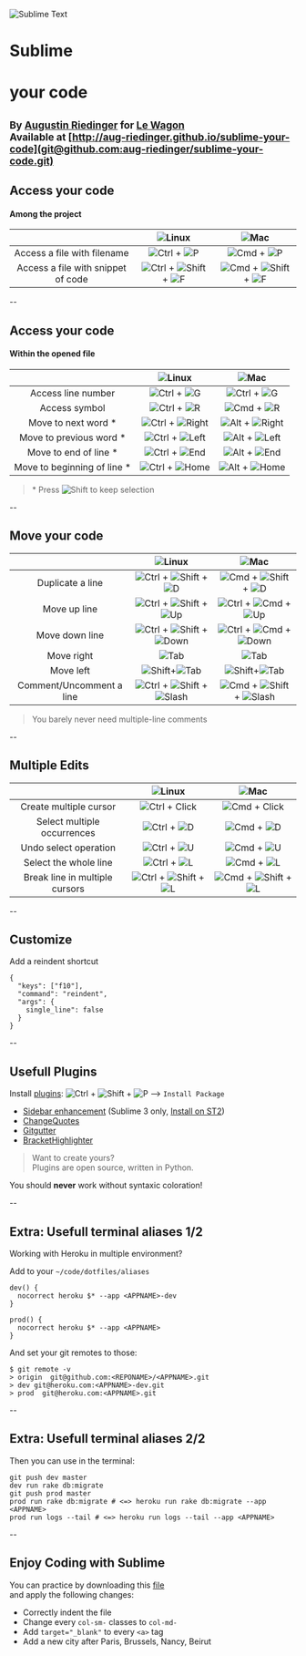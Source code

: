![Sublime Text](./assets/logo-sublime-3.png)

# Sublime 
# your code

<small>By [Augustin Riedinger](http://augustin-riedinger.fr) for [Le Wagon](http://lewagon.org/)    
Available at
[http://aug-riedinger.github.io/sublime-your-code](git@github.com:aug-riedinger/sublime-your-code.git)    
</small>
--
## Access your code

#### Among the project

|                                    | ![Linux](./assets/linux-logo.png) | ![Mac](./assets/OS_X-Logo.png) |
|:----------------------------------:|:--------------------------------:|:---------------------:|
|     Access a file with filename    |            ![Ctrl](./assets/keyboard/ctrl.png) + ![P](./assets/keyboard/p.png)            |       ![Cmd](./assets/keyboard/cmd.png) + ![P](./assets/keyboard/p.png)       |
| Access a file with snippet of code |        ![Ctrl](./assets/keyboard/ctrl.png) + ![Shift](./assets/keyboard/shift.png) + ![F](./assets/keyboard/f.png)        |   ![Cmd](./assets/keyboard/cmd.png) + ![Shift](./assets/keyboard/shift.png) + ![F](./assets/keyboard/f.png)  |

--
## Access your code

#### Within the opened file
|                                    | ![Linux](./assets/linux-logo.png) | ![Mac](./assets/OS_X-Logo.png) |
|:----------------------------------:|:--------------------------------:|:-----------------------------:|
|     Access line number             | ![Ctrl](./assets/keyboard/ctrl.png) + ![G](./assets/keyboard/g.png) | ![Ctrl](./assets/keyboard/ctrl.png) + ![G](./assets/keyboard/g.png)       |
|     Access symbol                  |            ![Ctrl](./assets/keyboard/ctrl.png) + ![R](./assets/keyboard/r.png)            |       ![Cmd](./assets/keyboard/cmd.png) + ![R](./assets/keyboard/r.png)       |
|     Move to next word *             | ![Ctrl](./assets/keyboard/ctrl.png) + ![Right](./assets/keyboard/cursor-right.png) | ![Alt](./assets/keyboard/alt.png) + ![Right](./assets/keyboard/cursor-right.png)       |
|     Move to previous word *             | ![Ctrl](./assets/keyboard/ctrl.png) + ![Left](./assets/keyboard/cursor-left.png) | ![Alt](./assets/keyboard/alt.png) + ![Left](./assets/keyboard/cursor-left.png)       |
|     Move to end of line *             | ![Ctrl](./assets/keyboard/ctrl.png) + ![End](./assets/keyboard/end.png) | ![Alt](./assets/keyboard/alt.png) + ![End](./assets/keyboard/end.png)       |
|     Move to beginning of line *             | ![Ctrl](./assets/keyboard/ctrl.png) + ![Home](./assets/keyboard/home.png) | ![Alt](./assets/keyboard/alt.png) + ![Home](./assets/keyboard/home.png)       |

> \* Press ![Shift](./assets/keyboard/shift.png) to keep selection 

--
## Move your code

|                   | ![Linux](./assets/linux-logo.png) |  ![Mac](./assets/OS_X-Logo.png) |
|:-----------------:|:--------------------------------:|:------------------------------:|
|  Duplicate a line |        ![Ctrl](./assets/keyboard/ctrl.png) + ![Shift](./assets/keyboard/shift.png) + ![D](./assets/keyboard/d.png)        |       ![Cmd](./assets/keyboard/cmd.png) + ![Shift](./assets/keyboard/shift.png) + ![D](./assets/keyboard/d.png)       |
| Move up line |  ![Ctrl](./assets/keyboard/ctrl.png) + ![Shift](./assets/keyboard/shift.png) + ![Up](./assets/keyboard/cursor-up.png)  | ![Ctrl](./assets/keyboard/ctrl.png) + ![Cmd](./assets/keyboard/cmd.png) + ![Up](./assets/keyboard/cursor-up.png) |
| Move down line |  ![Ctrl](./assets/keyboard/ctrl.png) + ![Shift](./assets/keyboard/shift.png) + ![Down](./assets/keyboard/cursor-down.png)  | ![Ctrl](./assets/keyboard/ctrl.png) + ![Cmd](./assets/keyboard/cmd.png) + ![Down](./assets/keyboard/cursor-down.png) |
|  Move right  |          ![Tab](./assets/keyboard/tab.png)         |         ![Tab](./assets/keyboard/tab.png)        |
|  Move left  |          ![Shift](./assets/keyboard/shift.png)+![Tab](./assets/keyboard/tab.png)         |         ![Shift](./assets/keyboard/shift.png)+![Tab](./assets/keyboard/tab.png)        |
|   Comment/Uncomment a line  |        ![Ctrl](./assets/keyboard/ctrl.png) + ![Shift](./assets/keyboard/shift.png) + ![Slash](./assets/keyboard/keypad-slash.png)        |       ![Cmd](./assets/keyboard/cmd.png)  + ![Shift](./assets/keyboard/shift.png) + ![Slash](./assets/keyboard/keypad-slash.png)       |

> You barely never need multiple-line comments

--
## Multiple Edits

|                                | ![Linux](./assets/linux-logo.png) | ![Mac](./assets/OS_X-Logo.png) |
|:------------------------------:|:--------------------------------:|:-----------------------------:|
|     Create multiple cursor     |          ![Ctrl](./assets/keyboard/ctrl.png) + Click          |         ![Cmd](./assets/keyboard/cmd.png) + Click        |
|   Select multiple occurrences  |            ![Ctrl](./assets/keyboard/ctrl.png) + ![D](./assets/keyboard/d.png)            |           ![Cmd](./assets/keyboard/cmd.png) + ![D](./assets/keyboard/d.png)          |
|      Undo select operation     |            ![Ctrl](./assets/keyboard/ctrl.png) + ![U](./assets/keyboard/u.png)            |    ![Cmd](./assets/keyboard/cmd.png) + ![U](./assets/keyboard/u.png)                           |
| Select the whole line |            ![Ctrl](./assets/keyboard/ctrl.png) + ![L](./assets/keyboard/l.png)            |           ![Cmd](./assets/keyboard/cmd.png) + ![L](./assets/keyboard/l.png)          |
| Break line in multiple cursors |        ![Ctrl](./assets/keyboard/ctrl.png) + ![Shift](./assets/keyboard/shift.png) + ![L](./assets/keyboard/l.png)        |       ![Cmd](./assets/keyboard/cmd.png) + ![Shift](./assets/keyboard/shift.png) + ![L](./assets/keyboard/l.png)      |

--
## Customize

Add a reindent shortcut
```
{ 
  "keys": ["f10"], 
  "command": "reindent", 
  "args": {
    single_line": false
  }
}
```

--
## Usefull Plugins

Install [plugins](https://sublime.wbond.net/installation): ![Ctrl](./assets/keyboard/ctrl.png) + ![Shift](./assets/keyboard/shift.png) + ![P](./assets/keyboard/p.png) --> `Install Package`

- [Sidebar enhancement](https://github.com/titoBouzout/SideBarEnhancements) (Sublime 3 only, [Install on ST2](https://github.com/titoBouzout/SideBarEnhancements/issues/172))
- [ChangeQuotes](https://github.com/colinta/SublimeChangeQuotes) 
- [Gitgutter](https://github.com/jisaacks/GitGutter)
- [BracketHighlighter](https://github.com/facelessuser/BracketHighlighter)

> Want to create yours?    
> Plugins are open source, written in Python.
  

You should **never** work without syntaxic coloration!

--
## Extra: Usefull terminal aliases 1/2

Working with Heroku in multiple environment?

Add to your `~/code/dotfiles/aliases`

```
dev() {
  nocorrect heroku $* --app <APPNAME>-dev
}

prod() {
  nocorrect heroku $* --app <APPNAME>
}
```

And set your git remotes to those:

```
$ git remote -v
> origin  git@github.com:<REPONAME>/<APPNAME>.git
> dev git@heroku.com:<APPNAME>-dev.git
> prod  git@heroku.com:<APPNAME>.git
```

--
## Extra: Usefull terminal aliases 2/2
Then you can use in the terminal: 
```
git push dev master
dev run rake db:migrate
git push prod master
prod run rake db:migrate # <=> heroku run rake db:migrate --app <APPNAME>
prod run logs --tail # <=> heroku run logs --tail --app <APPNAME>
```
--
## Enjoy Coding with Sublime

You can practice by downloading this [file](https://raw.githubusercontent.com/aug-riedinger/sublime-tips/gh-pages/practice.html)    
and apply the following changes:

- Correctly indent the file
- Change every `col-sm-` classes to `col-md-`  
- Add `target="_blank"` to every `<a>` tag
- Add a new city after Paris, Brussels, Nancy, Beirut